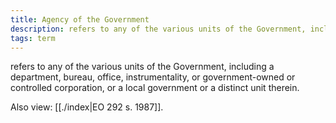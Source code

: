 ```yaml
---
title: Agency of the Government
description: refers to any of the various units of the Government, including a department, bureau, office, instrumentality, or government-owned or controlled corporation, or a local government or a distinct unit therein.
tags: term
---
```


refers to any of the various units of the Government, including a department, bureau, office, instrumentality, or government-owned or controlled corporation, or a local government or a distinct unit therein.

Also view: [[./index|EO 292 s. 1987]].
